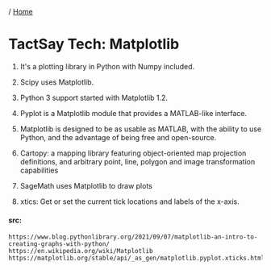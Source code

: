 / [Home](index.md)

# TactSay Tech: Matplotlib


1. It's a plotting library in Python with Numpy included.

2. Scipy uses Matplotlib.

3. Python 3 support started with Matplotlib 1.2.

4. Pyplot is a Matplotlib module that provides a MATLAB-like interface.

5. Matplotlib is designed to be as usable as MATLAB, with the ability to use Python, and the advantage of being free and open-source.

6. Cartopy: a mapping library featuring object-oriented map projection definitions, and arbitrary point, line, polygon and image transformation capabilities

7. SageMath uses Matplotlib to draw plots

8. xtics: Get or set the current tick locations and labels of the x-axis.


#### src:
```
https://www.blog.pythonlibrary.org/2021/09/07/matplotlib-an-intro-to-creating-graphs-with-python/
https://en.wikipedia.org/wiki/Matplotlib
https://matplotlib.org/stable/api/_as_gen/matplotlib.pyplot.xticks.html
```

